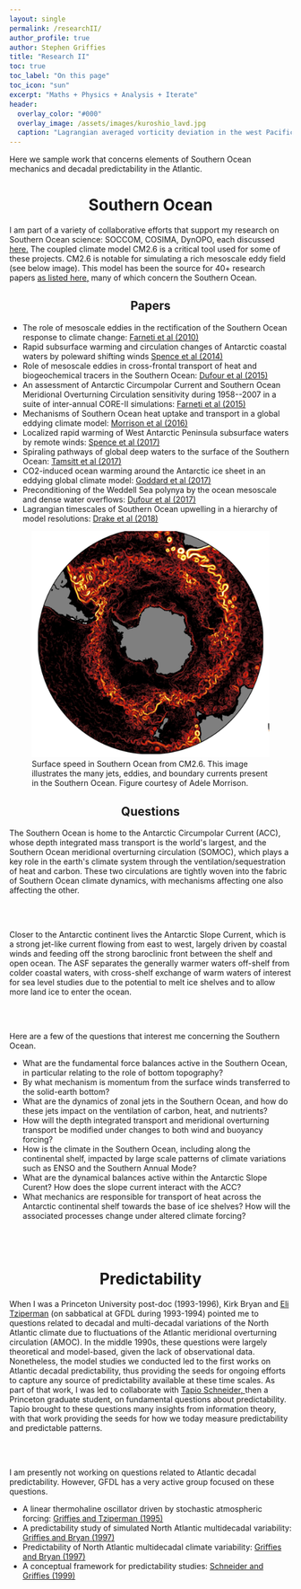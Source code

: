 ```yaml
---
layout: single 
permalink: /researchII/
author_profile: true
author: Stephen Griffies
title: "Research II"
toc: true
toc_label: "On this page"
toc_icon: "sun"
excerpt: "Maths + Physics + Analysis + Iterate"
header:
  overlay_color: "#000"
  overlay_image: /assets/images/kuroshio_lavd.jpg
  caption: "Lagrangian averaged vorticity deviation in the west Pacific from CM2.6 (courtesy N. Tarshish)"
---
```



<p align="justify">

Here we sample work that concerns elements of Southern Ocean mechanics
and decadal predictability in the Atlantic.
 
</p>


# <center> Southern Ocean</center>


<p align="justify">

I am part of a variety of collaborative efforts that support my research on
Southern Ocean science: SOCCOM, COSIMA, DynOPO, each discussed
<a href="/collaborations/"> here.</a> The coupled climate model CM2.6
is a critical tool used for some of these projects.  CM2.6 is notable
for simulating a rich mesoscale eddy field (see below image).  This
model has been the source for 40+ research papers <a
href="/assets/pdfs/CM2p6_project_list.pdf"> as listed here,</a> 
many of which concern the Southern Ocean.

</p>

## <center>Papers</center>

<p align="justify">

<ul>

<li>The role of mesoscale eddies in the rectification of the Southern
Ocean response to climate change: <a
href="https://journals.ametsoc.org/doi/10.1175/2010JPO4353.1"> Farneti
et al (2010) </a> </li>

<li> Rapid subsurface warming and circulation changes of Antarctic coastal waters by poleward shifting winds
<a href="https://agupubs.onlinelibrary.wiley.com/doi/10.1002/2014GL060613">
Spence et al (2014) </a> </li>

<li>Role of mesoscale eddies in cross-frontal transport of heat and
biogeochemical tracers in the Southern Ocean: <a
href="https://journals.ametsoc.org/doi/10.1175/JPO-D-14-0240.1">Dufour
et al (2015) </a> </li>

<li>An assessment of Antarctic Circumpolar Current and Southern Ocean
  Meridional Overturning Circulation sensitivity during 1958--2007 in
  a suite of inter-annual CORE-II simulations: <a
  href="https://www.sciencedirect.com/science/article/pii/S1463500315001183">Farneti
  et al (2015) </a> </li>

<li>Mechanisms of Southern Ocean heat uptake and transport in a global
eddying climate model:
<a href="https://journals.ametsoc.org/doi/10.1175/JPO-D-14-0240.1">
Morrison et al (2016) </a>  </li>

<li>Localized rapid warming of West Antarctic Peninsula subsurface waters by remote winds:
<a href="https://www.nature.com/articles/nclimate3335">
Spence et al (2017) </a> </li>

<li>Spiraling pathways of global deep waters to the surface of the
Southern Ocean:
<a href="https://www.nature.com/articles/s41467-017-00197-0">
Tamsitt et al (2017) </a>  </li>

<li>CO2-induced ocean warming around the Antarctic ice sheet in an
eddying global climate model:
<a href="https://agupubs.onlinelibrary.wiley.com/doi/10.1002/2017JC012849">
Goddard et al (2017) </a>  </li>

<li>Preconditioning of the Weddell Sea polynya by the ocean mesoscale and
dense water overflows:
<a href="https://journals.ametsoc.org/doi/10.1175/JCLI-D-16-0586.1">
Dufour et al (2017) </a>  </li>

<li>Lagrangian timescales of Southern Ocean upwelling in a hierarchy
of model resolutions:
<a href="https://agupubs.onlinelibrary.wiley.com/doi/full/10.1002/2017GL076045">
Drake et al (2018) </a>  </li>

</ul>

</p>

<figure> <img src="/assets/images/Southern_ocean_speed.jpg">
<figcaption>Surface speed in Southern Ocean from CM2.6.  This image
illustrates the many jets, eddies, and boundary currents present in
the Southern Ocean.  Figure courtesy of Adele Morrison.</figcaption>
</figure>



## <center>Questions</center>

<p align="justify">

The Southern Ocean is home to the Antarctic Circumpolar Current (ACC),
whose depth integrated mass transport is the world's largest, and the
Southern Ocean meridional overturning circulation (SOMOC), which plays
a key role in the earth's climate system through the
ventilation/sequestration of heat and carbon.  These two circulations
are tightly woven into the fabric of Southern Ocean climate dynamics,
with mechanisms affecting one also affecting the other.

<br> <br>

Closer to the Antarctic continent lives the Antarctic Slope Current,
which is a strong jet-like current flowing from east to west, largely
driven by coastal winds and feeding off the strong baroclinic front
between the shelf and open ocean.  The ASF separates the generally
warmer waters off-shelf from colder coastal waters, with cross-shelf
exchange of warm waters of interest for sea level studies due to the
potential to melt ice shelves and to allow more land ice to enter the
ocean.

<br> <br>

Here are a few of the questions that interest me concerning the
Southern Ocean. 

<ul>

<li> What are the fundamental force balances active in the Southern
Ocean, in particular relating to the role of bottom topography? </li>

<li> By what mechanism is momentum from the surface winds transferred
to the solid-earth bottom?  </li>

<li> What are the dynamics of zonal jets in the Southern Ocean, and
how do these jets impact on the ventilation of carbon, heat, and
nutrients? </li>

<li> How will the depth integrated transport and meridional
overturning transport be modified under changes to both wind and
buoyancy forcing?  </li>

<li> How is the climate in the Southern Ocean, including along the
continental shelf, impacted by large scale patterns of climate
variations such as ENSO and the Southern Annual Mode?  </li>

<li> What are the dynamical balances active within the Antarctic Slope
Curent?  How does the slope current interact with the ACC? </li>

<li> What mechanics are responsible for transport of heat across the
Antarctic continental shelf towards the base of ice shelves? How will
the associated processes change under altered climate forcing? </li>

</ul>

</p>

<br> <br> 


# <center>Predictability</center>

<p align="justify">

When I was a Princeton University post-doc (1993-1996), Kirk Bryan and
<a href="https://www.seas.harvard.edu/climate/eli/"> Eli Tziperman</a>
(on sabbatical at GFDL during 1993-1994) pointed me to questions
related to decadal and multi-decadal variations of the North Atlantic
climate due to fluctuations of the Atlantic meridional overturning
circulation (AMOC).  In the middle 1990s, these questions were largely
theoretical and model-based, given the lack of observational data.
Nonetheless, the model studies we conducted led to the first works on
Atlantic decadal predictability, thus providing the seeds for ongoing
efforts to capture any source of predictability available at these
time scales.  As part of that work, I was led to collaborate with <a
href="https://climate-dynamics.org/people/tapio-schneider/"> Tapio
Schneider, </a> then a Princeton graduate student, on fundamental
questions about predictability.  Tapio brought to these questions many
insights from information theory, with that work providing the seeds
for how we today measure predictability and predictable patterns.

<br> <br>

I am presently not working on questions related to Atlantic decadal
predictability.  However, GFDL has a very active group focused on
these questions.  

<ul>

<li>A linear thermohaline oscillator driven by stochastic atmospheric
forcing:
<a href="https://journals.ametsoc.org/doi/abs/10.1175/1520-0442%281995%29008%3C2440%3AALTODB%3E2.0.CO%3B2">
Griffies and Tziperman (1995) </a> </li>

<li>A predictability study of simulated North Atlantic multidecadal
variability:
<a href="https://link.springer.com/article/10.1007/s003820050177">
Griffies and Bryan (1997) </a> </li>

<li>Predictability of North Atlantic multidecadal climate variability:
<a href="http://science.sciencemag.org/content/275/5297/181.full">
Griffies and Bryan (1997) </a> </li>

<li>A conceptual framework for predictability studies:
<a href="https://journals.ametsoc.org/doi/10.1175/1520-0442%281999%29012%3C3133%3AACFFPS%3E2.0.CO%3B2">
Schneider and Griffies (1999) </a>  </li>

</ul>

</p>



